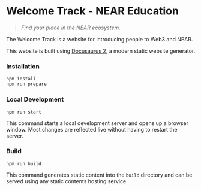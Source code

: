# Welcome Track - NEAR Education

> _Find your place in the NEAR ecosystem._

The Welcome Track is a website for introducing people to Web3 and NEAR.

This website is built using [Docusaurus 2](https://docusaurus.io/), a modern static website generator.

### Installation

```
npm install
npm run prepare
```

### Local Development

```
npm run start
```

This command starts a local development server and opens up a browser window. Most changes are reflected live without having to restart the server.

### Build

```
npm run build
```

This command generates static content into the `build` directory and can be served using any static contents hosting service.
